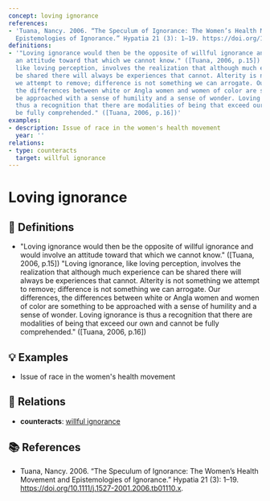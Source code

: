 ```yaml
---
concept: loving ignorance
references:
- 'Tuana, Nancy. 2006. “The Speculum of Ignorance: The Women’s Health Movement and
  Epistemologies of Ignorance.” Hypatia 21 (3): 1–19. https://doi.org/10.1111/j.1527-2001.2006.tb01110.x.'
definitions:
- '"Loving ignorance would then be the opposite of willful ignorance and would involve
  an attitude toward that which we cannot know." ([Tuana, 2006, p.15]) "Loving ignorance,
  like loving perception, involves the realization that although much experience can
  be shared there will always be experiences that cannot. Alterity is not something
  we attempt to remove; difference is not something we can arrogate. Our differences,
  the differences between white or Angla women and women of color are something to
  be approached with a sense of humility and a sense of wonder. Loving ignorance is
  thus a recognition that there are modalities of being that exceed our own and cannot
  be fully comprehended." ([Tuana, 2006, p.16])'
examples:
- description: Issue of race in the women's health movement
  year: ''
relations:
- type: counteracts
  target: willful ignorance
---
```


# Loving ignorance

## 📖 Definitions

- "Loving ignorance would then be the opposite of willful ignorance and would involve an attitude toward that which we cannot know." ([Tuana, 2006, p.15]) "Loving ignorance, like loving perception, involves the realization that although much experience can be shared there will always be experiences that cannot. Alterity is not something we attempt to remove; difference is not something we can arrogate. Our differences, the differences between white or Angla women and women of color are something to be approached with a sense of humility and a sense of wonder. Loving ignorance is thus a recognition that there are modalities of being that exceed our own and cannot be fully comprehended." ([Tuana, 2006, p.16])

## 💡 Examples

- Issue of race in the women's health movement

## 🔗 Relations

- **counteracts**: [willful ignorance](./willful-ignorance.md)

## 📚 References

- Tuana, Nancy. 2006. “The Speculum of Ignorance: The Women’s Health Movement and Epistemologies of Ignorance.” Hypatia 21 (3): 1–19. https://doi.org/10.1111/j.1527-2001.2006.tb01110.x.
